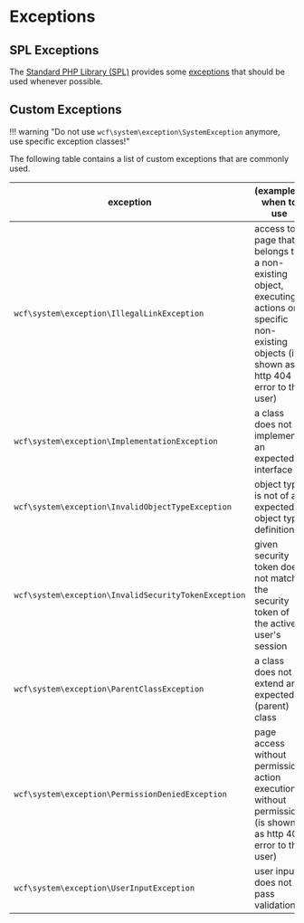 # Exceptions

## SPL Exceptions

The [Standard PHP Library (SPL)](https://secure.php.net/manual/en/book.spl.php) provides some [exceptions](https://secure.php.net/manual/en/spl.exceptions.php) that should be used whenever possible.


## Custom Exceptions

!!! warning "Do not use `wcf\system\exception\SystemException` anymore, use specific exception classes!"

The following table contains a list of custom exceptions that are commonly used.

| exception | (examples) when to use |
|-----------|------------------------|
| `wcf\system\exception\IllegalLinkException` | access to a page that belongs to a non-existing object, executing actions on specific non-existing objects (is shown as http 404 error to the user) |
| `wcf\system\exception\ImplementationException` | a class does not implement an expected interface |
| `wcf\system\exception\InvalidObjectTypeException` | object type is not of an expected object type definition |
| `wcf\system\exception\InvalidSecurityTokenException` | given security token does not match the security token of the active user's session |
| `wcf\system\exception\ParentClassException` | a class does not extend an expected (parent) class |
| `wcf\system\exception\PermissionDeniedException` | page access without permission, action execution without permission (is shown as http 403 error to the user) |
| `wcf\system\exception\UserInputException` | user input does not pass validation |
